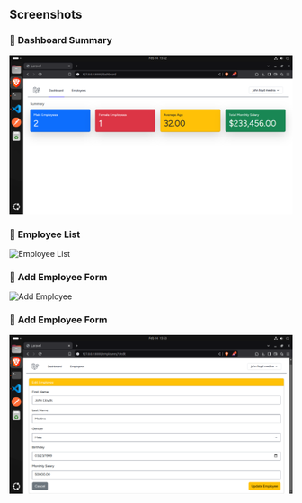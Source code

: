 <!-- # **Employee Management System**  
A Laravel web application for managing employee records, including CRUD operations and summary statistics.   -->

<!-- ## **Features**  
✅ **User Authentication** – Login and logout functionality  
✅ **Employee Management** – Add, edit, delete, and view employee details  
✅ **Dashboard Summary** – Displays:  
   - Total male & female employees  
   - Average employee age  
   - Total monthly salary  
✅ **Bootstrap UI** – Clean and responsive design   -->

## **Screenshots**  
### 🔹 **Dashboard Summary**  
![Dashboard](public/screenshots/summary.png)  

### 🔹 **Employee List**  
![Employee List](public/screenshots/employee_create_.png)  

### 🔹 **Add Employee Form**  
![Add Employee](public/screenshots/employee_add.png)  

### 🔹 **Add Employee Form**  
![Add Employee](public/screenshots/employee_edit.png)  

<!-- ## **Installation**  

1️⃣ **Clone the repository**  
```bash
git clone https://github.com/your-repo/employee-management.git
cd employee-management
```  

2️⃣ **Install dependencies**  
```bash
composer install
npm install
```

3️⃣ **Set up environment file**  
```bash
cp .env.example .env
```
Configure your **database** in the `.env` file.  

4️⃣ **Run migrations & seed database**  
```bash
php artisan migrate --seed
```

5️⃣ **Start the development server**  
```bash
php artisan serve
```
Visit `http://127.0.0.1:8000` in your browser.  

## **Usage**  
- **Login** using test credentials or register a new user.  
- **Navigate** to "Employees" to manage employee records.  
- **View statistics** on the dashboard.  

## **Technologies Used**  
- **Laravel** – PHP framework  
- **MySQL** – Database  
- **Bootstrap** – Frontend styling  
- **Blade** – Templating engine  

## **License**  
This project is open-source under the MIT license.  

---
 -->
